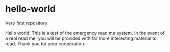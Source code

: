 # hello-world
Very first repository

Hello world! This is a test of the emergency read me system.
In the event of a real read me, you will be provided with far
more interesting material to read. Thank you for your cooperation.
